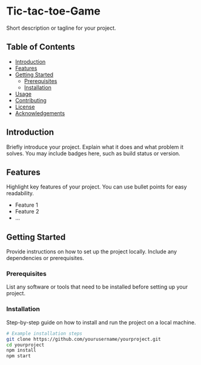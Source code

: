 # Tic-tac-toe-Game


Short description or tagline for your project.

## Table of Contents

- [Introduction](#introduction)
- [Features](#features)
- [Getting Started](#getting-started)
  - [Prerequisites](#prerequisites)
  - [Installation](#installation)
- [Usage](#usage)
- [Contributing](#contributing)
- [License](#license)
- [Acknowledgements](#acknowledgements)

## Introduction

Briefly introduce your project. Explain what it does and what problem it solves. You may include badges here, such as build status or version.

## Features

Highlight key features of your project. You can use bullet points for easy readability.

- Feature 1
- Feature 2
- ...

## Getting Started

Provide instructions on how to set up the project locally. Include any dependencies or prerequisites.

### Prerequisites

List any software or tools that need to be installed before setting up your project.

### Installation

Step-by-step guide on how to install and run the project on a local machine.

```bash
# Example installation steps
git clone https://github.com/yourusername/yourproject.git
cd yourproject
npm install
npm start
